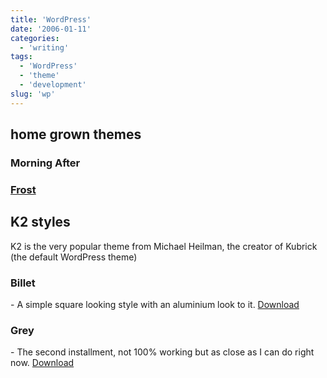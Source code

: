 ```yaml
---
title: 'WordPress'
date: '2006-01-11'
categories:
  - 'writing'
tags:
  - 'WordPress'
  - 'theme'
  - 'development'
slug: 'wp'
---
```


<!-- ![WordPress][image-1] -->

## home grown themes

### Morning After

### [Frost][1]

## K2 styles

K2 is the very popular theme from Michael Heilman, the creator of Kubrick (the default WordPress theme)

 <!-- [![Billet][image-2]][2] -->

### Billet

\- A simple square looking style with an aluminium look to it. [Download][3]

 <!-- [![Grey][image-3]][4] -->

### Grey

\- The second installment, not 100% working but as close as I can do right now. [Download][5]

[1]: https://adamchamberlin.info 'Frost'
[2]: https://www.flickr.com/photos/funkylarma/85545116/ 'Billet'
[3]: https://adamchamberlin.info
[4]: https://www.flickr.com/photos/funkylarma/83449768/ 'Grey'
[5]: https://adamchamberlin.info
[image-1]: /images/2006/wordpress-logo.png
